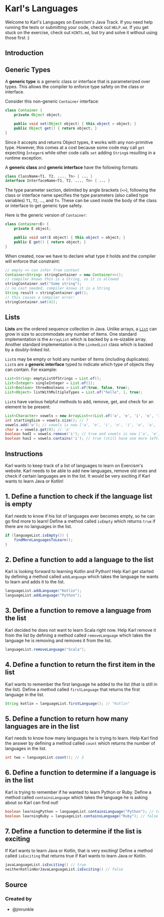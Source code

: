 # Karl's Languages

Welcome to Karl's Languages on Exercism's Java Track.
If you need help running the tests or submitting your code, check out `HELP.md`.
If you get stuck on the exercise, check out `HINTS.md`, but try and solve it without using those first :)

## Introduction

## Generic Types

A **generic type** is a generic class or interface that is parameterized over types.
This allows the compiler to enforce type safety on the class or interface.

Consider this non-generic `Container` interface:

```java
class Container {
    private Object object;

    public void set(Object object) { this.object = object; }
    public Object get() { return object; }
}
```

Since it accepts and returns Object types, it works with any non-primitive type.
However, this comes at a cost because some code may call `get` expecting `Integer`s while other code calls `set` adding `String`s resulting in a runtime exception.

A **generic class** and **generic interface** have the following formats:

```java
class ClassName<T1, T2, ..., Tn> { ... }
interface InterfaceName<T1, T2, ..., Tn> { ... }
```

The type parameter section, delimited by angle brackets (`<>`), following the class or interface name specifies the type parameters (also called type variables) `T1`, `T2`, ..., and `Tn`.
These can be used inside the body of the class or interface to get generic type safety.

Here is the generic version of `Container`:

```java
class Container<E> {
    private E object;

    public void set(E object) { this.object = object; }
    public E get() { return object; }
}
```

When created, now we have to declare what type it holds and the compiler will enforce that constraint:

```java
// empty <> can infer from context
Container<String> stringContainer = new Container<>();
// compiler knows this is a String, so it is allowed
stringContainer.set("Some string");
// no cast needed, compiler knows it is a String
String result = stringContainer.get();
// this causes a compiler error:
stringContainer.set(42);
```

## Lists

**Lists** are the ordered sequence collection in Java.
Unlike arrays, a [`List`](https://docs.oracle.com/en/java/javase/11/docs/api/java.base/java/util/List.html) can grow in size to accommodate any number of items.
One standard implementation is the `ArrayList` which is backed by a re-sizable array.
Another standard implementation is the `LinkedList` class which is backed by a doubly-linked list.

`List`s may be empty or hold any number of items (including duplicates).
`List`s are a **generic interface** typed to indicate which type of objects they can contain.
For example:

```java
List<String> emptyListOfStrings = List.of();
List<Integer> singleInteger = List.of(1);
List<Boolean> threeBooleans = List.of(true, false, true);
List<Object> listWithMultipleTypes = List.of("hello", 1, true);
```

`List`s have various helpful methods to add, remove, get, and check for an element to be present:

```java
List<Character> vowels = new ArrayList<>(List.of('a', 'e', 'i', 'o', 'i', 'e', 'a'));
int startingSize = vowels.size(); // 7
vowels.add('u'); // vowels is now ['a', 'e', 'i', 'o', 'i', 'e', 'a', 'u']
char a = vowels.get(0); // 'a'
boolean hadI = vowels.remove('i'); // true and vowels is now ['a', 'e', 'o', 'i', 'e', 'a', 'u']
boolean hasI = vowels.contains('i'); // true (still have one more left)
```

## Instructions

Karl wants to keep track of a list of languages to learn on Exercism's website.
Karl needs to be able to add new languages, remove old ones and check if certain languages are in the list.
It would be very exciting if Karl wants to learn Java or Kotlin!

## 1. Define a function to check if the language list is empty

Karl needs to know if his list of languages ever becomes empty, so he can go find more to learn!
Define a method called `isEmpty` which returns `true` if there are no languages in the list.

```java
if (languageList.isEmpty()) {
    findMoreLanguagesToLearn();
}
```

## 2. Define a function to add a language to the list

Karl is looking forward to learning Kotlin and Python!
Help Karl get started by defining a method called `addLanguage` which takes the language he wants to learn and adds it to the list.

```java
languageList.addLanguage("Kotlin");
languageList.addLanguage("Python");
```

## 3. Define a function to remove a language from the list

Karl decided he does not want to learn Scala right now.
Help Karl remove it from the list by defining a method called `removeLanguage` which takes the language he is removing and removes it from the list.

```java
languageList.removeLanguage("Scala");
```

## 4. Define a function to return the first item in the list

Karl wants to remember the first language he added to the list (that is still in the list).
Define a method called `firstLanguage` that returns the first language in the list.

```java
String kotlin = languageList.firstLanguage(); // "Kotlin"
```

## 5. Define a function to return how many languages are in the list

Karl needs to know how many languages he is trying to learn.
Help Karl find the answer by defining a method called `count` which returns the number of languages in the list.

```java
int two = languageList.count(); // 2
```

## 6. Define a function to determine if a language is in the list

Karl is trying to remember if he wanted to learn Python or Ruby.
Define a method called `containsLanguage` which takes the language he is asking about so Karl can find out!

```java
boolean learningPython = languageList.containsLanguage("Python"); // true
boolean learningRuby = languageList.containsLanguage("Ruby"); // false
```

## 7. Define a function to determine if the list is exciting

If Karl wants to learn Java or Kotlin, that is very exciting!
Define a method called `isExciting` that returns true if Karl wants to learn Java or Kotlin.

```java
javaLanguageList.isExciting() // true
neitherKotlinNorJavaLanguageList.isExciting() // false
```

## Source

### Created by

- @jmrunkle
